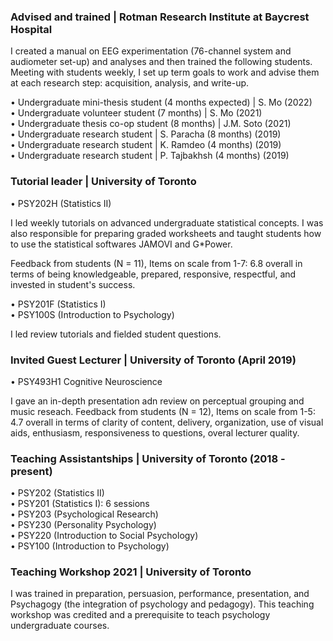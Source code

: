 ### Advised and trained | Rotman Research Institute at Baycrest Hospital
I created a manual on EEG experimentation (76-channel system and audiometer set-up) and analyses and then trained the following students. Meeting with students weekly, I set up term goals to work and advise them at each research step: acquisition, analysis, and write-up.

•	Undergraduate mini-thesis student (4 months expected) | S. Mo (2022)\
•	Undergraduate volunteer student (7 months) | S. Mo (2021) \
•	Undergraduate thesis co-op student (8 months) | J.M. Soto (2021) \
•	Undergraduate research student | S. Paracha (8 months) (2019) \
•	Undergraduate research student | K. Ramdeo (4 months) (2019) \
•	Undergraduate research student | P. Tajbakhsh (4 months) (2019)

### Tutorial leader | University of Toronto 
•	PSY202H (Statistics II)

I led weekly tutorials on advanced undergraduate statistical concepts. I was also responsible for preparing graded worksheets and taught students how to use the statistical softwares JAMOVI and G*Power.

Feedback from students (N = 11), Items on scale from 1-7: 6.8 overall in terms of being knowledgeable, prepared, responsive, respectful, and invested in student's success.

•	PSY201F (Statistics I)\
•	PSY100S (Introduction to Psychology)

I led review tutorials and fielded student questions. 

### Invited Guest Lecturer | University of Toronto (April 2019)
•	PSY493H1 Cognitive Neuroscience

I gave an in-depth presentation adn review on perceptual grouping and music reseach. 
Feedback from students (N = 12), Items on scale from 1-5: 4.7 overall in terms of clarity of content, delivery, organization, use of visual aids, enthusiasm, responsiveness to questions, overal lecturer quality.

### Teaching Assistantships | University of Toronto (2018 - present)
•	PSY202 (Statistics II)\
•	PSY201 (Statistics I): 6 sessions\
•	PSY203 (Psychological Research)\
•	PSY230 (Personality Psychology)\
•	PSY220 (Introduction to Social Psychology)\
•	PSY100 (Introduction to Psychology)

### Teaching Workshop 2021 | University of Toronto
I was trained in preparation, persuasion, performance, presentation,
and Psychagogy (the integration of psychology and pedagogy). This teaching workshop
was credited and a prerequisite to teach psychology undergraduate courses.
